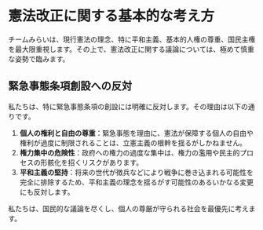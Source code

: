 # 憲法改正に関する基本的な考え方

チームみらいは、現行憲法の理念、特に平和主義、基本的人権の尊重、国民主権を最大限重視します。その上で、憲法改正に関する議論については、極めて慎重な姿勢で臨みます。

## 緊急事態条項創設への反対
私たちは、特に緊急事態条項の創設には明確に反対します。その理由は以下の通りです。

1.  **個人の権利と自由の尊重**：緊急事態を理由に、憲法が保障する個人の自由や権利が過度に制限されることは、立憲主義の根幹を揺るがしかねません。
2.  **権力集中の危険性**：政府への権力の過度な集中は、権力の濫用や民主的プロセスの形骸化を招くリスクがあります。
3.  **平和主義の堅持**：将来の世代が徴兵などにより戦争に巻き込まれる可能性を完全に排除するため、平和主義の理念を揺るがす可能性のあるいかなる変更にも反対します。

私たちは、国民的な議論を尽くし、個人の尊厳が守られる社会を最優先に考えます。